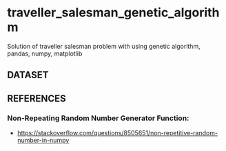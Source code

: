 # traveller_salesman_genetic_algorithm
Solution of traveller salesman problem with using genetic algorithm, pandas, numpy, matplotlib

## DATASET


## REFERENCES
### Non-Repeating Random Number Generator Function:
- https://stackoverflow.com/questions/8505651/non-repetitive-random-number-in-numpy

